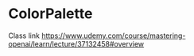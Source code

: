 # ColorPalette
Class link https://www.udemy.com/course/mastering-openai/learn/lecture/37132458#overview
